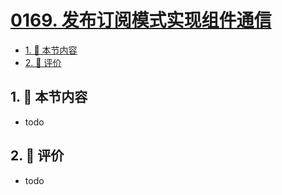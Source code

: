# [0169. 发布订阅模式实现组件通信](https://github.com/tnotesjs/TNotes.react/tree/main/notes/0169.%20%E5%8F%91%E5%B8%83%E8%AE%A2%E9%98%85%E6%A8%A1%E5%BC%8F%E5%AE%9E%E7%8E%B0%E7%BB%84%E4%BB%B6%E9%80%9A%E4%BF%A1)

<!-- region:toc -->

- [1. 🎯 本节内容](#1--本节内容)
- [2. 🫧 评价](#2--评价)

<!-- endregion:toc -->

## 1. 🎯 本节内容

- todo

## 2. 🫧 评价

- todo
